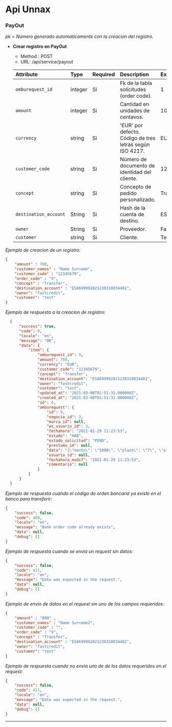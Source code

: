 # Api Unnax

### PayOut

_pk = Número generado automaticamente con la creacion del registro._


- **Crear registro en PayOut**

  - Method : POST
  - URL: /api/service/payout
  
  

  | Attribute                   | Type                 | Required | Description                                               | Example                          |
  | :---------------------------| :--------------------| :--------| :---------------------------------------------------------| :--------------------------------|
  | `omburequest_id `           | integer              | Si       | Fk de la tabla solicitudes (order code).                  | 1                                |
  | `amount`                    | integer              | Si       | Cantidad en unidades de centavos.                         | 10050 (100,50)                   |
  | `currency`                  | string               | Si       | 'EUR' por defecto. Código de tres letras según ISO 4217.  | EUR                              |
  | `customer_code`             | string               | Si       | Número de documento de identidad del cliente.             | 12345679                         |
  | `concept`                   | string               | Si       | Concepto de pedido personalizado.                         | Transfer                         |
  | `destination_account`       | String               | Si       | Hash de la cuenta de destino.                             | ES8699992021230310034482         |
  | `owner`                     | String               | Si       | Proveedor.                                                | Fastcredit                       |
  | `customer`                  | string               | Si       | Cliente.                                                  | Test                             |

_Ejemplo de creacion de un registro:_

```json
{
    "amount" : 700,
    "customer_names" : "Name Surname", 
    "customer_code" : "12345679", 
    "order_code" : "9", 
    "concept" : "Transfer",
    "destination_account" : "ES8699992021230310034482",
    "owner": "fastcredit",
    "customer": "test"
}
```

_Ejemplo de respuesta a la creacion de registro:_

```json
  {
      "success": true,
      "code": 0,
      "locale": "en",
      "message": "OK",
      "data": {
          "item": {
              "omburequest_id": 9,
              "amount": 700,
              "currency": "EUR",
              "customer_code": "12345679",
              "concept": "Transfer",
              "destination_account": "ES8699992021230310034482",
              "owner": "fastcredit",
              "customer": "test",
              "updated_at": "2021-03-08T01:51:31.000000Z",
              "created_at": "2021-03-08T01:51:31.000000Z",
              "id": 6,
              "omburequest": {
                  "id": 9,
                  "negocio_id": 3,
                  "marca_id": null,
                  "ws_usuario_id": 3,
                  "fechahora": "2021-01-29 11:23:53",
                  "estado": "HAB",
                  "estado_solicitud": "PEND",
                  "prestamo_id": null,
                  "data": "{\"monto\": \"5000\", \"plazo\": \"7\", \"plan_id\": \"2\"}",
                  "usuario_id": null,
                  "fechahora_modif": "2021-01-29 11:23:53",
                  "comentario": null
              }
          }
      }
  }
```


_Ejemplo de respuesta cuando el código de orden bancaria ya existe en el banco para transferir:_

```json
{
    "success": false,
    "code": 400,
    "locale": "en",
    "message": "Bank order code already exists",
    "data": null,
    "debug": []
}
```

_Ejemplo de respuesta cuando se envia un request sin datos:_

```json
{
    "success": false,
    "code": 411,
    "locale": "en",
    "message": "Data was expected in the request.",
    "data": null,
    "debug": []
}
```


_Ejemplo de envio de datos en el request sin uno de los campos requeridos:_

```json
{
    "amount" : "800" ,
    "customer_names" : "Name Surname2", 
    "customer_code" : "", 
    "order_code" : "9", 
    "concept" : "Transfer",
    "destination_account" : "ES8699992021230310034482",
    "owner": "fastcredit",
    "customer": "test"
}
```


_Ejemplo de respuesta cuando no envia uno de de los datos requeridos en el request:_

```json
{
    "success": false,
    "code": 411,
    "locale": "en",
    "message": "Data was expected in the request.",
    "data": null,
    "debug": []
}
```

----
